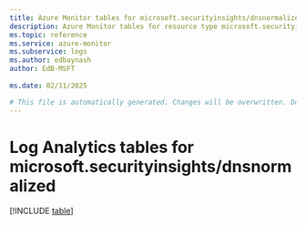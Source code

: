 ```yaml
---
title: Azure Monitor tables for microsoft.securityinsights/dnsnormalized
description: Azure Monitor tables for resource type microsoft.securityinsights/dnsnormalized
ms.topic: reference
ms.service: azure-monitor
ms.subservice: logs
ms.author: edbaynash
author: EdB-MSFT
   
ms.date: 02/11/2025

# This file is automatically generated. Changes will be overwritten. Do not change this file directly.
---
```


# Log Analytics tables for microsoft.securityinsights/dnsnormalized  

[!INCLUDE [table](~/reusable-content/ce-skilling/azure/includes/azure-monitor/reference/tables/microsoft-securityinsights_dnsnormalized-include.md)]

